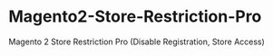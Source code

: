 # Magento2-Store-Restriction-Pro
Magento 2 Store Restriction Pro (Disable Registration, Store Access)
